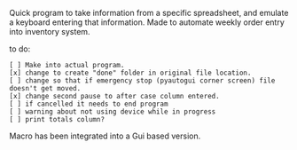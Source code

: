 Quick program to take information from a specific spreadsheet, and emulate a keyboard entering that information. Made to automate weekly order entry into inventory system.

to do:

    [ ] Make into actual program.
    [x] change to create "done" folder in original file location.
    [ ] change so that if emergency stop (pyautogui corner screen) file doesn't get moved.
    [x] change second pause to after case column entered.
    [ ] if cancelled it needs to end program
    [ ] warning about not using device while in progress
    [ ] print totals column?
    
Macro has been integrated into a Gui based version. 